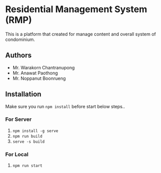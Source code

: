# Residential Management System (RMP)

This is a platform that created for manage content and overall system of condominium.

## Authors

- Mr. Warakorn  Chantranupong
- Mr. Anawat Paothong
- Mr. Noppanut Boonrueng

## Installation

Make sure you run `npm install` before start below steps..

### For Server

1. `npm install -g serve`
2. `npm run build`
3. `serve -s build`

### For Local

1. `npm run start`
